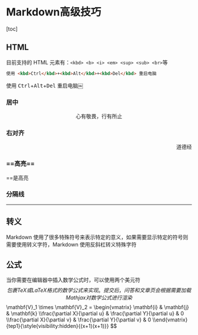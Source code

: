 # Markdown高级技巧

[toc]

## HTML

目前支持的 HTML 元素有：`<kbd> <b> <i> <em> <sup> <sub> <br>`等

```html
使用 <kbd>Ctrl</kbd>+<kbd>Alt</kbd>+<kbd>Del</kbd> 重启电脑
```

使用 <kbd>Ctrl</kbd>+<kbd>Alt</kbd>+<kbd>Del</kbd> 重启电脑￼

### 居中

<center>心有敬畏，行有所止</center>



### 右对齐

<div style="text-align:right">
    道德经
</div>


### ==高亮==

==是高亮



### 分隔线

___



## 转义

Markdown 使用了很多特殊符号来表示特定的意义，如果需要显示特定的符号则需要使用转义字符，Markdown 使用反斜杠转义特殊字符



## 公式

当你需要在编辑器中插入数学公式时，可以使用两个美元符 $$ 包裹 TeX 或 LaTeX 格式的数学公式来实现。提交后，问答和文章页会根据需要加载 Mathjax 对数学公式进行渲染
$$
\mathbf{V}_1 \times \mathbf{V}_2 =  \begin{vmatrix} \mathbf{i} & \mathbf{j} & \mathbf{k} \\\frac{\partial X}{\partial u} &  \frac{\partial Y}{\partial u} & 0 \\\frac{\partial X}{\partial v} &  \frac{\partial Y}{\partial v} & 0 \\\end{vmatrix}{tep1}{\style{visibility:hidden}{(x+1)(x+1)}}
$$





